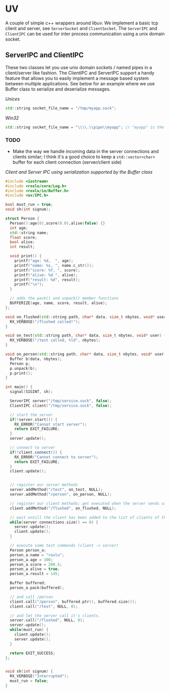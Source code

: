 # UV

A couple of simple c++ wrappers around libuv. We implement a basic tcp client and server, 
see `ServerSocket` and `ClientSocket`. The `ServerIPC` and `ClientIPC` can be used for 
inter process communication using a unix domain socket.

## ServerIPC and ClientIPC

These two classes let you use unix domain sockets / named pipes in a client/server like fashion.
The ClientIPC and ServerIPC support a handy feature that allows you to easily implement a message
based system between multiple applications.  See below for an example where we use Buffer class
to serialize and deserialize messages.

_Unices_
````c++
std::string socket_file_name = "/tmp/myapp.sock";
````

_Win32_
````c++
std::string socket_file_name = "\\\\.\\pipe\\myapp"; // "myapp" is the custom name that you can change
````

### TODO
- Make the way we handle incoming data in the server connections and clients similar; I think
  it's a good choice to keep a `std::vector<char>` buffer for each client connection (server/client side)

_Client and Server IPC using serialization supported by the Buffer class_
````c++
#include <iostream>
#include <roxlu/core/Log.h>
#include <roxlu/io/Buffer.h>
#include <uv/IPC.h>

bool must_run = true;
void sh(int signum);

struct Person {
  Person():age(0),score(0.0),alive(false) {}
  int age;
  std::string name;
  float score;
  bool alive;
  int result;

  void print() {
    printf("age: %d,  ", age);
    printf("name: %s, ", name.c_str());
    printf("score: %f, ", score);
    printf("alive: %d ", alive);
    printf("result: %d", result);
    printf("\n");
  }

  // adds the pack() and unpack() member functions
  BUFFERIZE(age, name, score, result, alive);
};

void on_flushed(std::string path, char* data, size_t nbytes, void* user) {
  RX_VERBOSE("/flushed called!");
}

void on_test(std::string path, char* data, size_t nbytes, void* user) {
  RX_VERBOSE("/test called, %ld", nbytes);
}

void on_person(std::string path, char* data, size_t nbytes, void* user) {
  Buffer b(data, nbytes);
  Person p;
  p.unpack(b);
  p.print();
}

int main() {
  signal(SIGINT, sh);

  ServerIPC server("/tmp/service.sock", false);
  ClientIPC client("/tmp/service.sock", false);

  // start the server
  if(!server.start()) {
    RX_ERROR("Cannot start server");
    return EXIT_FAILURE;
  }
  server.update();

  // connect to server
  if(!client.connect()) {
    RX_ERROR("Cannot connect to server");
    return EXIT_FAILURE;
  }
  client.update();


  // register our server methods
  server.addMethod("/test", on_test, NULL);
  server.addMethod("/person", on_person, NULL);

  // register our client methods; get executed when the server sends us this command
  client.addMethod("/flushed", on_flushed, NULL);

  // wait untill the client has been added to the list of clients of the server
  while(server.connections.size() == 0) {
    server.update();
    client.update();
  }

  // execute some test commands (client -> server)
  Person person_a;
  person_a.name = "roxlu";
  person_a.age = 100;
  person_a.score = 200.5;
  person_a.alive = true;
  person_a.result = 145;

  Buffer buffered;
  person_a.pack(buffered);

  // and call /person
  client.call("/person", buffered.ptr(), buffered.size());
  client.call("/test", NULL, 0);

  // and let the server call it's clients.
  server.call("/flushed", NULL, 0);
  server.update();
  while(must_run) {
    client.update();
    server.update();
  }

  return EXIT_SUCCESS;
};


void sh(int signum) {
  RX_VERBOSE("Interrupted");
  must_run = false;
}

````